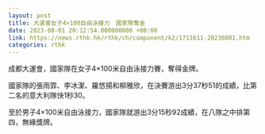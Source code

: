 ```yaml
---
layout: post
title: 大運會女子4×100自由泳接力　國家隊奪金
date: 2023-08-01 20:12:54.000000000 +08:00
link: https://news.rthk.hk/rthk/ch/component/k2/1711611-20230801.htm
categories: rthk
---
```


成都大運會，國家隊在女子4×100米自由泳接力賽，奪得金牌。

國家隊的張雨霏、李冰潔、羅悠揚和柳雅欣，在決賽游出3分37秒51的成績，比第二名的意大利隊快1秒30。

至於男子4×100米自由泳接力，國家隊就游出3分15秒92成績，在八隊之中排第四，無緣獎牌。

